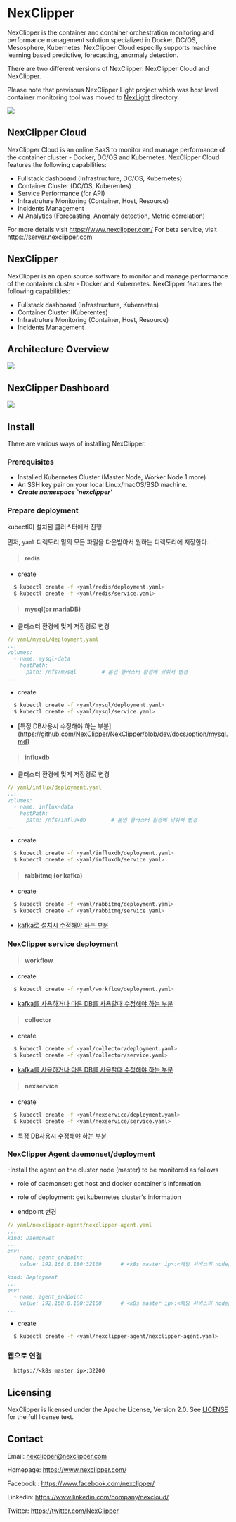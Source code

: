# NexClipper

NexClipper is the container and container orchestration monitoring and performance management solution specialized in Docker, DC/OS, Mesosphere, Kubernetes. NexClipper Cloud especilly supports machine learning based predictive, forecasting, anormaly detection.

There are two different versions of NexClipper: NexClipper Cloud and NexClipper.

Please note that previsous NexClipper Light project which was host level container monitoring tool was moved to [NexLight](https://github.com/NexClipper/NexClipper/tree/master/NexLight) directory.

![](docs/images/logo1.png)

## NexClipper Cloud

NexClipper Cloud is an online SaaS to monitor and manage performance of the container cluster -  Docker, DC/OS and Kubernetes.
NexClipper Cloud features the following capabilities:
- Fullstack dashboard (Infrastructure, DC/OS, Kubernetes)
- Container Cluster (DC/OS, Kuberentes)
- Service Performance (for API)
- Infrastruture Monitoring (Container, Host, Resource)
- Incidents Management
- AI Analytics (Forecasting, Anomaly detection, Metric correlation)

For more details visit  https://www.nexclipper.com/
For beta service, visit https://server.nexclipper.com

## NexClipper  

NexClipper is an open source software to monitor and manage performance of the container cluster -  Docker and Kubernetes.
NexClipper features the following capabilities:
- Fullstack dashboard (Infrastructure, Kubernetes)
- Container Cluster (Kuberentes)
- Infrastruture Monitoring (Container, Host, Resource)
- Incidents Management

## Architecture Overview

![](docs/images/NexClipper_Architecture.png)

## NexClipper Dashboard

![](docs/images/NexClipper_dashboard.png)

## Install

There are various ways of installing NexClipper.

### Prerequisites

- Installed Kubernetes Cluster (Master Node, Worker Node 1 more)
- An SSH key pair on your local Linux/macOS/BSD machine.
- ***Create namespace `nexclipper'***

### Prepare deployment

kubectl이 설치된 클러스터에서 진행

먼저, `yaml` 디렉토리 밑의 모든 파일을 다운받아서 원하는 디렉토리에 저장한다.

> #### redis

- create
```sh
  $ kubectl create -f <yaml/redis/deployment.yaml>
  $ kubectl create -f <yaml/redis/service.yaml>
```

> #### mysql(or mariaDB)

- 클러스터 환경에 맞게 저장경로 변경
```yaml
// yaml/mysql/deployment.yaml
...
volumes:
  - name: mysql-data
    hostPath:
      path: /nfs/mysql        # 본인 클러스터 환경에 맞춰서 변경
...
```

- create
```sh
  $ kubectl create -f <yaml/mysql/deployment.yaml>
  $ kubectl create -f <yaml/mysql/service.yaml>
```

- [특정 DB사용시 수정해야 하는 부분](https://github.com/NexClipper/NexClipper/blob/dev/docs/option/mysql.md}


> #### influxdb

- 클러스터 환경에 맞게 저장경로 변경
```yaml
// yaml/influx/deployment.yaml
...
volumes:
  - name: influx-data
    hostPath:
      path: /nfs/influxdb        # 본인 클러스터 환경에 맞춰서 변경
...
```

- create
```sh
  $ kubectl create -f <yaml/influxdb/deployment.yaml>
  $ kubectl create -f <yaml/influxdb/service.yaml>
```

> #### rabbitmq (or kafka)

- create
```sh
  $ kubectl create -f <yaml/rabbitmq/deployment.yaml>
  $ kubectl create -f <yaml/rabbitmq/service.yaml>
```

- [kafka로 설치시 수정해야 하는 부분](https://github.com/NexClipper/NexClipper/blob/dev/docs/option/kafka.md)


### NexClipper service deployment

> #### workflow
      
- create
```sh
  $ kubectl create -f <yaml/workflow/deployment.yaml>
```

- [kafka를 사용하거나 다른 DB를 사용할때 수정해야 하는 부분](https://github.com/NexClipper/NexClipper/blob/dev/docs/option/workflow.md)

> #### collector

- create
```sh
  $ kubectl create -f <yaml/collector/deployment.yaml>
  $ kubectl create -f <yaml/collector/service.yaml>
```

- [kafka를 사용하거나 다른 DB를 사용할때 수정해야 하는 부분](https://github.com/NexClipper/NexClipper/blob/dev/docs/option/collector.md)


> #### nexservice

- create
```sh
  $ kubectl create -f <yaml/nexservice/deployment.yaml>
  $ kubectl create -f <yaml/nexservice/service.yaml>
```

- [특정 DB사용시 수정해야 하는 부분](https://github.com/NexClipper/NexClipper/blob/dev/docs/option/nexservice.md)


### NexClipper Agent daemonset/deployment

-Install the agent on the cluster node (master) to be monitored as follows
 - role of daemonset: get host and docker container's information
 - role of deployment: get kubernetes cluster's information

- endpoint 변경
```yaml
// yaml/nexclipper-agent/nexclipper-agent.yaml
...
kind: DaemonSet
...
env:
  - name: agent_endpoint
    value: 192.168.0.180:32100      # <k8s master ip>:<해당 서비스의 nodeport>
...
kind: Deployment
...
env:
  - name: agent_endpoint
    value: 192.168.0.180:32100      # <k8s master ip>:<해당 서비스의 nodeport>
...
```

- create
```sh
  $ kubectl create -f <yaml/nexclipper-agent/nexclipper-agent.yaml>
```

### 웹으로 연결
```
  https://<k8s master ip>:32200
```

## Licensing

NexClipper is licensed under the Apache License, Version 2.0. See [LICENSE](https://github.com/NexClipper/NexClipper/blob/master/LICENSE) for the full license text.

## Contact

Email: nexclipper@nexclipper.com

Homepage: https://www.nexclipper.com/

Facebook : https://www.facebook.com/nexclipper/

Linkedin: https://www.linkedin.com/company/nexcloud/

Twitter: https://twitter.com/NexClipper

